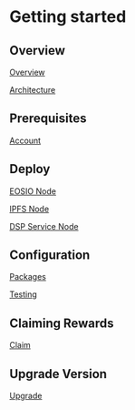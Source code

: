 Getting started
===============

## Overview
[Overview](overview)

[Architecture](architecture)

## Prerequisites

[Account](dsp-account)

## Deploy

[EOSIO Node](eosio-node)

[IPFS Node](ipfs)

[DSP Service Node](dsp-node)

## Configuration

[Packages](packages)

[Testing](testing)

## Claiming Rewards

[Claim](claim)

## Upgrade Version
[Upgrade](upgrade)